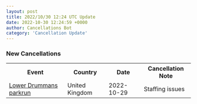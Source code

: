 ```yaml
---
layout: post
title: 2022/10/30 12:24 UTC Update
date: 2022-10-30 12:24:59 +0000
author: Cancellations Bot
category: 'Cancellation Update'
---
```


<h3>New Cancellations</h3>
<div class='hscrollable'>
<table style='width: 100%'>
    <tr>
        <th>Event</th>
        <th>Country</th>
        <th>Date</th>
        <th>Cancellation Note</th>
    </tr>
    <tr>
        <td><a href="">Lower Drummans parkrun</a></td>
        <td>United Kingdom</td>
        <td>2022-10-29</td>
        <td>Staffing issues</td>
    </tr>
</table>
</div>
